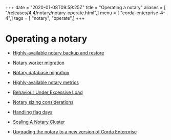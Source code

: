 +++
date = "2020-01-08T09:59:25Z"
title = "Operating a notary"
aliases = [ "/releases/4.4/notary/notary-operate.html",]
menu = [ "corda-enterprise-4-4",]
tags = [ "notary", "operate",]
+++


# Operating a notary


* [Highly-available notary backup and restore](backup-restore.md)

* [Notary worker migration](machine-migration.md)

* [Notary database migration](notary-db-migration.md)

* [Highly-available notary metrics](notary-metrics.md)

* [Behaviour Under Excessive Load](notary-load-handling.md)

* [Notary sizing considerations](notary-sizing.md)

* [Handling flag days](handling-flag-days.md)

* [Scaling A Notary Cluster](scaling-a-notary-cluster.md)

* [Upgrading the notary to a new version of Corda Enterprise](upgrading-the-ha-notary-service.md)



